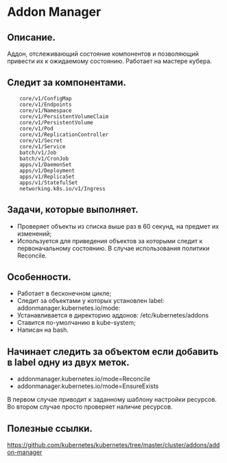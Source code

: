 # Addon Manager

## Описание.
Аддон, отслеживающий состояние компонентов и позволяющий привести их к ожидаемому состоянию.
Работает на мастере кубера.

## Следит за компонентами.

```
    core/v1/ConfigMap
    core/v1/Endpoints
    core/v1/Namespace
    core/v1/PersistentVolumeClaim
    core/v1/PersistentVolume
    core/v1/Pod
    core/v1/ReplicationController
    core/v1/Secret
    core/v1/Service
    batch/v1/Job
    batch/v1/CronJob
    apps/v1/DaemonSet
    apps/v1/Deployment
    apps/v1/ReplicaSet
    apps/v1/StatefulSet
    networking.k8s.io/v1/Ingress
```
## Задачи, которые выполняет.

* Проверяет объекты из списка выше раз в 60 секунд, на предмет их изменений;
* Используется для приведения объектов за которыми следит к первоначальному состоянию. В случае использования политики Reconcile.

## Особенности.

* Работает в бесконечном цикле;
* Следит за объектами у которых установлен label: addonmanager.kubernetes.io/mode:
* Устанавливается в директорию аддонов: /etc/kubernetes/addons
* Ставится по-умолчанию в kube-system;
* Написан на bash.

## Начинает следить за объектом если добавить в label одну из двух меток.

* addonmanager.kubernetes.io/mode=Reconcile
* addonmanager.kubernetes.io/mode=EnsureExists

В первом случае приводит к заданному шаблону настройки ресурсов.
Во втором случае просто проверяет наличие ресурсов. 

## Полезные ссылки.
https://github.com/kubernetes/kubernetes/tree/master/cluster/addons/addon-manager

